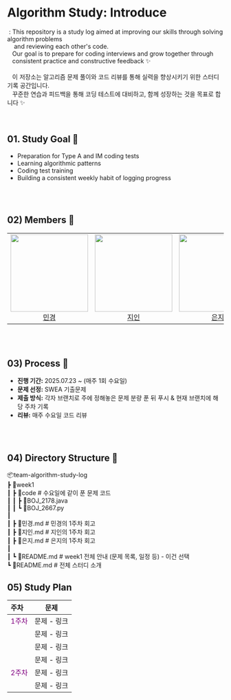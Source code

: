# Algorithm Study: Introduce
&nbsp;: This repository is a study log aimed at improving our skills through solving algorithm problems<br>
&nbsp;&nbsp;&nbsp; and reviewing each other's code. <br>
&nbsp;&nbsp;&nbsp;Our goal is to prepare for coding interviews and grow together through  <br>
&nbsp;&nbsp;&nbsp;consistent practice and constructive feedback ✨ <br><br>
&nbsp;&nbsp;&nbsp;이 저장소는 알고리즘 문제 풀이와 코드 리뷰를 통해 실력을 향상시키기 위한 스터디 기록 공간입니다.  <br>
&nbsp;&nbsp;&nbsp;꾸준한 연습과 피드백을 통해 코딩 테스트에 대비하고, 함께 성장하는 것을 목표로 합니다 ✨ 
<br><br><br>

## 01. Study Goal 🎯
<!--- A형, IM 코딩 테스트 대비
- 알고리즘 패턴 학습
- 코딩테스트 훈련
- 매주 꾸준한 기록 습관 -->
- Preparation for Type A and IM coding tests
- Learning algorithmic patterns
- Coding test training
- Building a consistent weekly habit of logging progress


<br><br>

## 02) Members 👥
<!-- | 이름  | GitHub | 비고 |
#|-----|--------|------|
#| 김민경 | [@yourGitHubID](https://github.com/yourGitHubID) | 스터디장 |
#| 추지인 | [@cnchoo25](https://github.com/cnchoo25) | 스터디원 |
| 하은지 | [@EunByu1](https://github.com/hong123](https://github.com/EunByu1)) | 스터디원 | -->

<table>
  <tr>
    <td align="center"><img src="https://avatars.githubusercontent.com/u/180384785?v=4" width="180"/><br/><a href="https://github.com/gyeong2">민경</a></td>
    <td align="center"><img src="https://avatars.githubusercontent.com/u/221036800?v=4" width="180"/><br/><a href="https://github.com/cnchoo25">지인</a></td>
    <td align="center"><img src="https://avatars.githubusercontent.com/u/89649741?v=4" width="180"/><br/><a href="https://github.com/EunByu1">은지</a></td>
  </tr>
</table>


<br><br>

## 03) Process 📅

- **진행 기간:** 2025.07.23 ~ (매주 1회 수요일)
- **문제 선정:** SWEA 기출문제
- **제출 방식:** 각자 브랜치로 주에 정해놓은 문제 분량 푼 뒤 푸시 & 현재 브랜치에 해당 주차 기록
- **리뷰:** 매주 수요일 코드 리뷰

<Br><br>

## 04) Directory Structure 📁

📦team-algorithm-study-log  <br>
┣ 📂week1                   <br>
┃ ┣ 📂code              # 수요일에 같이 푼 문제 코드   <br>
┃ ┃ ┣ 📜BOJ_2178.java       <br>
┃ ┃ ┗ 📜BOJ_2667.py         <br>
┃                           <br>
┃ ┣ 📜민경.md           # 민경의 1주차 회고   <br>
┃ ┣ 📜지인.md           # 지인의 1주차 회고   <br>
┃ ┣ 📜은지.md           # 은지의 1주차 회고   <br>
┃                           <br>
┃ ┗ 📜README.md         # week1 전체 안내 (문제 목록, 일정 등) - 이건 선택  <br>
┗ 📜README.md             # 전체 스터디 소개    <br>

## 05) Study Plan

|주차|문제|
|:----|-----|
|<span style="color:purple">1주차<span>|문제 - 링크||
||문제 - 링크|
||문제 - 링크|
||문제 - 링크|
|<span style="color:purple">2주차<span>|문제 - 링크||
||문제 - 링크|
